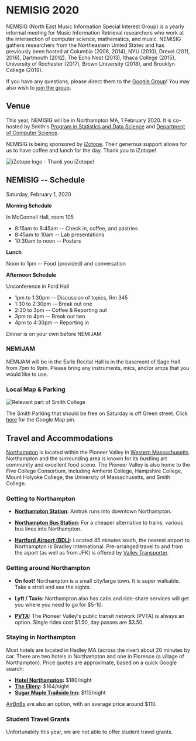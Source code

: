# NEMISIG 2020

NEMISIG (North East Music Information Special Interest Group) is a yearly informal meeting for Music Information Retrieval researchers who work at the intersection of computer science, mathematics, and music. NEMISIG gathers researchers from the Northeastern United States and has previously been hosted at Columbia (2008, 2014), NYU (2010), Drexel (2011, 2016), Dartmouth (2012), The Echo Nest (2013), Ithaca College (2015), University of Rochester (2017), Brown University (2018), and Brooklyn College (2019).

If you have any questions, please direct them to the [Google Group](mailto:nemisig@googlegroups.com)! You may also wish to [join the group](https://groups.google.com/forum/#!forum/nemisig).

## Venue 

This year, NEMISIG will be in Northampton MA, 1 February 2020. It is co-hosted by Smith's [Program in Statistics and Data Science](https://www.brown.edu/initiatives/data-science/) and [Department of Computer Science](http://cs.smith.edu/).    

NEMISIG is being sponsored by [iZotope](https://www.izotope.com/). Their generous support allows for us to have coffee and lunch for the day. Thank you to iZotope!

![iZotope logo - Thank you iZotope!](/images/iZotope.png)

## NEMISIG -- Schedule

Saturday, February 1, 2020


**Morning Schedule**

In McConnell Hall, room 105   

* 8:15am to 8:45am -- Check in, coffee, and pastries
* 8:45am to 10am -- Lab presentations  
* 10:30am to noon -- Posters   


**Lunch**

Noon to 1pm -- Food (provided) and conversation

**Afternoon Schedule**  

Unconference in Ford Hall

* 1pm to 1:30pm -- Discussion of topics, Rm 345
* 1:30 to 2:30pm -- Break out one
* 2:30 to 3pm -- Coffee & Reporting out
* 3pm to 4pm -- Break out two
* 4pm to 4:30pm -- Reporting in 

Dinner is on your own before NEMIJAM

### NEMIJAM

NEMIJAM will be in the Earle Recital Hall is in the basement of Sage Hall from 7pm to 9pm.
Please bring any instruments, mics, and/or amps that you would like to use.


### Local Map & Parking

![Relevant part of Smith College](/images/SmallSmithmap.png)

The Smith Parking that should be free on Saturday is off Green street. Click [here](https://www.google.com/maps/place/42%C2%B018'60.0%22N+72%C2%B038'16.0%22W/@42.316657,-72.6383182,19z/data=!3m1!4b1!4m14!1m7!3m6!1s0x89e6d74244819cbf:0xc219bf74ea0d7759!2sSeelye+Hall,+Seelye+Dr,+Northampton,+MA+01060!3b1!8m2!3d42.3176352!4d-72.6369476!3m5!1s0x0:0x0!7e2!8m2!3d42.3166569!4d-72.6377709) for the Google Map pin.


## Travel and Accommodations

[Northampton](https://www.northamptonma.gov/134/Visitors) is located within the Pioneer Valley in [Western Massachusetts](https://www.youtube.com/watch?v=F-CyaLzVL9k). Northampton and the surrounding area is known for its bustling art community and excellent food scene. The Pioneer Valley is also home to the Five College Consortium, including Amherst College, Hampshire College, Mount Holyoke College, the University of Massachusetts, and Smith College. 


### Getting to Northampton

- **[Northampton Station](https://www.amtrak.com/stations/nht):** Amtrak runs into downtown Northampton.

- **[Northampton Bus Station](https://peterpanbus.com/locations/massachusetts/northampton-2/):** For a cheaper alternative to trains, various bus lines into Northampton.

- **[Hartford Airport (BDL)](https://bradleyairport.com/):** Located 45 minutes south, the nearest airport to Northampton is Bradley International. Pre-arranged travel to and from the aiport (as well as from JFK) is offered by [Valley Transporter](https://www.valleytransporter.com/).

### Getting around Northampton

- **On foot!** Northampton is a small city/large town. It is super walkable. Take a stroll and see the sights.

- **Lyft / Taxis:** Northampton also has cabs and ride-share services will get you where you need to go for $5-10.

- **[PVTA](http://www.pvta.com/):** The Pioneer Valley's public transit network (PVTA) is always an option. Single rides cost $1.50, day passes are $3.50.



### Staying in Northampton

Most hotels are located in Hadley MA (across the river) about 20 minutes by car. There are two hotels in Northampton and one in Florence (a village of Northampton). Price quotes are approximate, based on a quick Google search:

- **[Hotel Northampton](http://www.hotelnorthampton.com/):** $180/night
- **[The Ellery](https://www.elleryhotel.com/):** $164/night
- **[Sugar Maple Trailside Inn](https://www.sugar-maple-inn.com/):** $115/night

[AirBnBs](https://www.airbnb.com/s/Northampton--MA/all) are also an option, with an average price around $110.

### Student Travel Grants

Unfortunately this year, we are not able to offer student travel grants.
